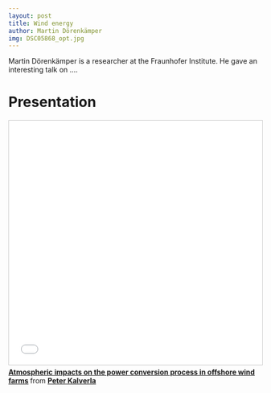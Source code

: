```yaml
---
layout: post
title: Wind energy
author: Martin Dörenkämper
img: DSC05868_opt.jpg
---
```


Martin Dörenkämper is a researcher at the Fraunhofer Institute. He gave an interesting talk on ....

# Presentation
<iframe src="//www.slideshare.net/slideshow/embed_code/key/qCh8dTIKewxGVF" width="595" height="485" frameborder="0" marginwidth="0" marginheight="0" scrolling="no" style="border:1px solid #CCC; border-width:1px; margin-bottom:5px; max-width: 100%;" allowfullscreen> </iframe> <div style="margin-bottom:5px"> <strong> <a href="//www.slideshare.net/PeterKalverla/atmospheric-impacts-on-the-power-conversion-process-in-offshore-wind-farms" title="Atmospheric impacts on the power conversion process in offshore wind farms" target="_blank">Atmospheric impacts on the power conversion process in offshore wind farms</a> </strong> from <strong><a target="_blank" href="https://www.slideshare.net/PeterKalverla">Peter Kalverla</a></strong> </div>
